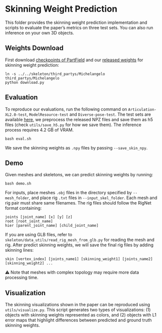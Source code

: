 # Skinning Weight Prediction
This folder provides the skinning weight prediction implementation and scripts to evaluate the paper’s metrics on three test sets. You can also run inference on your own 3D objects.

## Weights Download
First download [checkpoints of PartField](https://huggingface.co/mikaelaangel/partfield-ckpt) and our [released weights](https://huggingface.co/Seed3D/Puppeteer) for skinning weight prediction:

```
ln -s ../../skeleton/third_partys/Michelangelo third_partys/Michelangelo
python download.py
```

## Evaluation

To reproduce our evaluations, run the following command on `Articulation-XL2.0-test`, `ModelResource-test` and `Diverse-pose-test`. The test sets are available [here](https://drive.google.com/drive/folders/1zIAcg1sAJtVemMKybZEMPnUzKXDST_dX?usp=sharing), we preprocess the released NPZ files and save them as h5 files (check `utils/save_h5.py` for how we save them). The inference process requires 4.2 GB of VRAM.

```
bash eval.sh
```

We save the skinning weights as `.npy` files by passing `--save_skin_npy`. 

## Demo

Given meshes and skeletons, we can predict skinning weights by running:

```
bash demo.sh
```

For inputs, place meshes `.obj` files in the directory specified by `--mesh_folder`, and place rig `.txt` files in `--input_skel_folder`. Each mesh and rig pair must share same filenames. The rig files should follow the RigNet format containing:

```
joints [joint_name] [x] [y] [z]
root [root_joint_name]
hier [parent_joint_name] [child_joint_name]
```

If you are using GLB files, refer to `skeleton/data_utils/read_rig_mesh_from_glb.py` for reading the mesh and rig. After predict skinning weights, we will save the final rig files by adding skinning lines:

```
skin [vertex_index] [joints_name1] [skinning_weight1] [joints_name2] [skinning_weight2] ...
```

⚠️ Note that meshes with complex topology may require more data processing time.

## Visualization
The skinning visualizations shown in the paper can be reproduced using `utils/visualize.py`. This script generates two types of visualizations: (1) objects with skinning weights represented as colors, and (2) objects with L1 error maps that highlight differences between predicted and ground truth skinning weights.